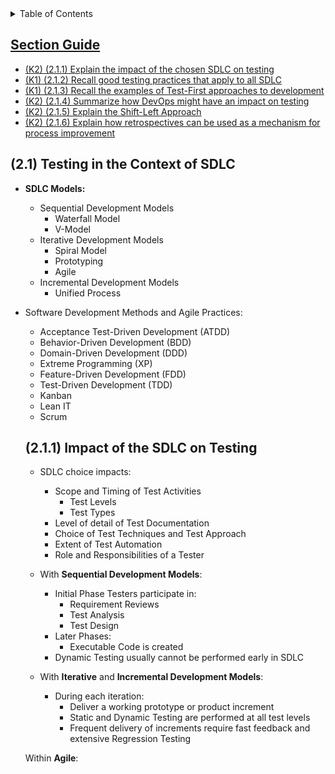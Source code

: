 <details>
  <summary>Table of Contents</summary>
  <ul>
    <li><a href="Chapter_2_Home.md">Home</a></li>
    <li><a href="Section_1.md">Section 1</a></li>
    <li><a href="Section_2.md">Section 2</a></li>
    <li><a href="Section_3.md">Section 3</
  </ul>
</details>

## Section Guide

- [(K2) (2.1.1) Explain the impact of the chosen SDLC on testing](#211)
- [(K1) (2.1.2) Recall good testing practices that apply to all SDLC](#212)
- [(K1) (2.1.3) Recall the examples of Test-First approaches to development](#213)
- [(K2) (2.1.4) Summarize how DevOps might have an impact on testing](#214)
- [(K2) (2.1.5) Explain the Shift-Left Approach](#215)
- [(K2) (2.1.6) Explain how retrospectives can be used as a mechanism for process improvement](#216)

<a id="21"></a>

## (2.1) Testing in the Context of SDLC

- **SDLC Models:**
  - Sequential Development Models
    - Waterfall Model
    - V-Model
  - Iterative Development Models
    - Spiral Model
    - Prototyping
    - Agile
  - Incremental Development Models
    - Unified Process
- Software Development Methods and Agile Practices:

  - Acceptance Test-Driven Development (ATDD)
  - Behavior-Driven Development (BDD)
  - Domain-Driven Development (DDD)
  - Extreme Programming (XP)
  - Feature-Driven Development (FDD)
  - Test-Driven Development (TDD)
  - Kanban
  - Lean IT
  - Scrum

  <a id="211"></a>

  ## (2.1.1) Impact of the SDLC on Testing

  - SDLC choice impacts:

    - Scope and Timing of Test Activities
      - Test Levels
      - Test Types
    - Level of detail of Test Documentation
    - Choice of Test Techniques and Test Approach
    - Extent of Test Automation
    - Role and Responsibilities of a Tester

  - With **Sequential Development Models**:

    - Initial Phase Testers participate in:
      - Requirement Reviews
      - Test Analysis
      - Test Design
    - Later Phases:
      - Executable Code is created
    - Dynamic Testing usually cannot be performed early in SDLC

  - With **Iterative** and **Incremental Development Models**:
    - During each iteration:
      - Deliver a working prototype or product increment
      - Static and Dynamic Testing are performed at all test levels
      - Frequent delivery of increments require fast feedback and extensive Regression Testing

  Within **Agile**:

